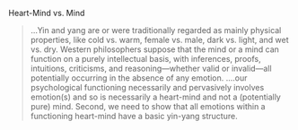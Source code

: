 Heart-Mind vs. Mind

>...Yin and yang are or were traditionally regarded as mainly physical properties, like cold vs. warm, female vs. male, dark vs. light, and wet vs. dry.
>Western philosophers suppose that the mind or a mind can function on a purely intellectual basis, with inferences, proofs, intuitions, criticisms, and reasoning—whether valid or invalid—all potentially occurring in the absence of any emotion.
>....our psychological functioning necessarily and pervasively involves emotion(s) and so is necessarily a heart-mind and not a (potentially pure) mind. Second, we need to show that all emotions within a functioning heart-mind have a basic yin-yang structure. 